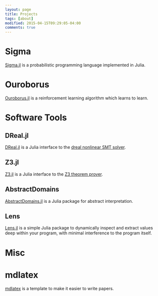 ```yaml
---
layout: page
title: Projects
tags: [about]
modified: 2015-04-15T09:29:05-04:00
comments: true
---
```


# Sigma

[Sigma.jl](https://github.com/zenna/Sigma.jl) is a probabilistic programming language implemented in Julia.

# Ouroborus

[Ouroborus.jl](https://github.com/zenna/Ouroboros.jl) is a reinforcement learning algorithm which learns to learn.

# Software Tools

## DReal.jl

[DReal.jl](https://github.com/dreal/DReal.jl) is a Julia interface to the [dreal nonlinear SMT solver](http://dreal.github.io/).

## Z3.jl

[Z3.jl](https://github.com/zenna/Z3.jl) is a Julia interface to the [Z3 theorem prover](http://rise4fun.com/z3).

## AbstractDomains

[AbstractDomains.jl](https://github.com/zenna/AbstractDomains.jl) is a Julia package for abstract interpretation.

## Lens

[Lens.jl](https://github.com/zenna/Lens.jl) is a simple Julia package to dynamically inspect and extract values deep within your program, with minimal interference to the program itself.

# Misc

# mdlatex

[mdlatex](https://github.com/zenna/mdlatex) is a template to make it easier to write papers.
